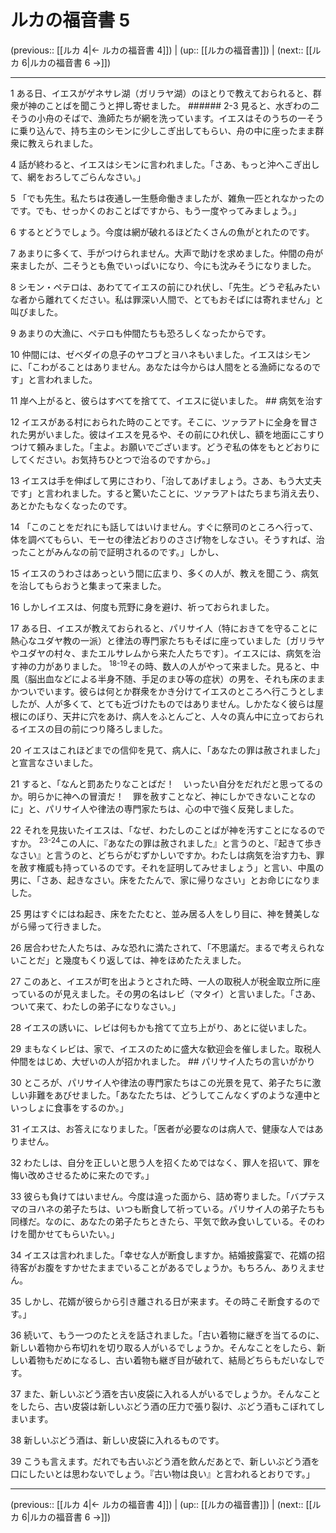 # ルカの福音書 5

(previous:: [[ルカ 4|← ルカの福音書 4]]) | (up:: [[ルカの福音書]]) | (next:: [[ルカ 6|ルカの福音書 6 →]])

***


1 ある日、イエスがゲネサレ湖（ガリラヤ湖）のほとりで教えておられると、群衆が神のことばを聞こうと押し寄せました。 ###### 2-3 見ると、水ぎわの二そうの小舟のそばで、漁師たちが網を洗っています。イエスはそのうちの一そうに乗り込んで、持ち主のシモンに少しこぎ出してもらい、舟の中に座ったまま群衆に教えられました。 

4 話が終わると、イエスはシモンに言われました。「さあ、もっと沖へこぎ出して、網をおろしてごらんなさい。」 

5 「でも先生。私たちは夜通し一生懸命働きましたが、雑魚一匹とれなかったのです。でも、せっかくのおことばですから、もう一度やってみましょう。」 

6 するとどうでしょう。今度は網が破れるほどたくさんの魚がとれたのです。 

7 あまりに多くて、手がつけられません。大声で助けを求めました。仲間の舟が来ましたが、二そうとも魚でいっぱいになり、今にも沈みそうになりました。 

8 シモン・ペテロは、あわててイエスの前にひれ伏し、「先生。どうぞ私みたいな者から離れてください。私は罪深い人間で、とてもおそばには寄れません」と叫びました。 

9 あまりの大漁に、ペテロも仲間たちも恐ろしくなったからです。 

10 仲間には、ゼベダイの息子のヤコブとヨハネもいました。イエスはシモンに、「こわがることはありません。あなたは今からは人間をとる漁師になるのです」と言われました。 

11 岸へ上がると、彼らはすべてを捨てて、イエスに従いました。 ## 病気を治す 

12 イエスがある村におられた時のことです。そこに、ツァラアトに全身を冒された男がいました。彼はイエスを見るや、その前にひれ伏し、額を地面にこすりつけて頼みました。「主よ。お願いでございます。どうぞ私の体をもとどおりにしてください。お気持ちひとつで治るのですから。」 

13 イエスは手を伸ばして男にさわり、「治してあげましょう。さあ、もう大丈夫です」と言われました。すると驚いたことに、ツァラアトはたちまち消え去り、あとかたもなくなったのです。 

14 「このことをだれにも話してはいけません。すぐに祭司のところへ行って、体を調べてもらい、モーセの律法どおりのささげ物をしなさい。そうすれば、治ったことがみんなの前で証明されるのです。」しかし、 

15 イエスのうわさはあっという間に広まり、多くの人が、教えを聞こう、病気を治してもらおうと集まって来ました。 

16 しかしイエスは、何度も荒野に身を避け、祈っておられました。 

17 ある日、イエスが教えておられると、パリサイ人（特におきてを守ることに熱心なユダヤ教の一派）と律法の専門家たちもそばに座っていました〔ガリラヤやユダヤの村々、またエルサレムから来た人たちです〕。イエスには、病気を治す神の力がありました。 <sup class="versenum">18-19</sup>その時、数人の人がやって来ました。見ると、中風（脳出血などによる半身不随、手足のまひ等の症状）の男を、それも床のままかついでいます。彼らは何とか群衆をかき分けてイエスのところへ行こうとしましたが、人が多くて、とても近づけたものではありません。しかたなく彼らは屋根にのぼり、天井に穴をあけ、病人をふとんごと、人々の真ん中に立っておられるイエスの目の前につり降ろしました。 

20 イエスはこれほどまでの信仰を見て、病人に、「あなたの罪は赦されました」と宣言なさいました。 

21 すると、「なんと罰あたりなことばだ！　いったい自分をだれだと思ってるのか。明らかに神への冒瀆だ！　罪を赦すことなど、神にしかできないことなのに」と、パリサイ人や律法の専門家たちは、心の中で強く反発しました。 

22 それを見抜いたイエスは、「なぜ、わたしのことばが神を汚すことになるのですか。 <sup class="versenum">23-24</sup>この人に、『あなたの罪は赦されました』と言うのと、『起きて歩きなさい』と言うのと、どちらがむずかしいですか。わたしは病気を治す力も、罪を赦す権威も持っているのです。それを証明してみせましょう」と言い、中風の男に、「さあ、起きなさい。床をたたんで、家に帰りなさい」とお命じになりました。 

25 男はすぐにはね起き、床をたたむと、並み居る人をしり目に、神を賛美しながら帰って行きました。 

26 居合わせた人たちは、みな恐れに満たされて、「不思議だ。まるで考えられないことだ」と幾度もくり返しては、神をほめたたえました。 

27 このあと、イエスが町を出ようとされた時、一人の取税人が税金取立所に座っているのが見えました。その男の名はレビ（マタイ）と言いました。「さあ、ついて来て、わたしの弟子になりなさい。」 

28 イエスの誘いに、レビは何もかも捨てて立ち上がり、あとに従いました。 

29 まもなくレビは、家で、イエスのために盛大な歓迎会を催しました。取税人仲間をはじめ、大ぜいの人が招かれました。 ## パリサイ人たちの言いがかり 

30 ところが、パリサイ人や律法の専門家たちはこの光景を見て、弟子たちに激しい非難をあびせました。「あなたたちは、どうしてこんなくずのような連中といっしょに食事をするのか。」 

31 イエスは、お答えになりました。「医者が必要なのは病人で、健康な人ではありません。 

32 わたしは、自分を正しいと思う人を招くためではなく、罪人を招いて、罪を悔い改めさせるために来たのです。」 

33 彼らも負けてはいません。今度は違った面から、詰め寄りました。「バプテスマのヨハネの弟子たちは、いつも断食して祈っている。パリサイ人の弟子たちも同様だ。なのに、あなたの弟子たちときたら、平気で飲み食いしている。そのわけを聞かせてもらいたい。」 

34 イエスは言われました。「幸せな人が断食しますか。結婚披露宴で、花婿の招待客がお腹をすかせたままでいることがあるでしょうか。もちろん、ありえません。 

35 しかし、花婿が彼らから引き離される日が来ます。その時こそ断食するのです。」 

36 続いて、もう一つのたとえを話されました。「古い着物に継ぎを当てるのに、新しい着物から布切れを切り取る人がいるでしょうか。そんなことをしたら、新しい着物もだめになるし、古い着物も継ぎ目が破れて、結局どちらもだいなしです。 

37 また、新しいぶどう酒を古い皮袋に入れる人がいるでしょうか。そんなことをしたら、古い皮袋は新しいぶどう酒の圧力で張り裂け、ぶどう酒もこぼれてしまいます。 

38 新しいぶどう酒は、新しい皮袋に入れるものです。 

39 こうも言えます。だれでも古いぶどう酒を飲んだあとで、新しいぶどう酒を口にしたいとは思わないでしょう。『古い物は良い』と言われるとおりです。」

***

(previous:: [[ルカ 4|← ルカの福音書 4]]) | (up:: [[ルカの福音書]]) | (next:: [[ルカ 6|ルカの福音書 6 →]])
